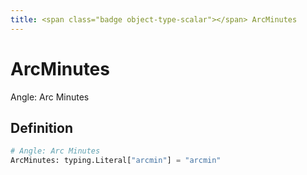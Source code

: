 ```yaml
---
title: <span class="badge object-type-scalar"></span> ArcMinutes
---
```

# <span class="badge object-type-scalar"></span> ArcMinutes

Angle: Arc Minutes

## Definition

```python
# Angle: Arc Minutes
ArcMinutes: typing.Literal["arcmin"] = "arcmin"
```
